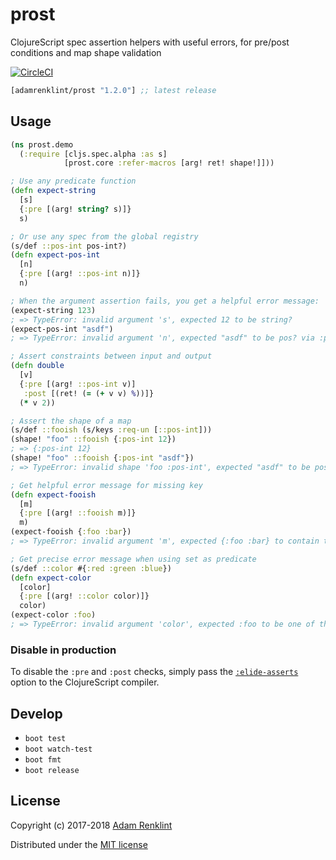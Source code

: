 # prost

ClojureScript spec assertion helpers with useful errors, for pre/post conditions and map shape validation

[![CircleCI](https://circleci.com/gh/adamrenklint/prost.svg?style=svg)](https://circleci.com/gh/adamrenklint/prost)

```clojure
[adamrenklint/prost "1.2.0"] ;; latest release
```

## Usage

```clojure
(ns prost.demo
  (:require [cljs.spec.alpha :as s]
            [prost.core :refer-macros [arg! ret! shape!]]))

; Use any predicate function
(defn expect-string
  [s]
  {:pre [(arg! string? s)]}
  s)

; Or use any spec from the global registry
(s/def ::pos-int pos-int?)
(defn expect-pos-int
  [n]
  {:pre [(arg! ::pos-int n)]}
  n)

; When the argument assertion fails, you get a helpful error message:
(expect-string 123)
; => TypeError: invalid argument 's', expected 12 to be string?
(expect-pos-int "asdf")
; => TypeError: invalid argument 'n', expected "asdf" to be pos? via :prost.demo/pos-int

; Assert constraints between input and output
(defn double
  [v]
  {:pre [(arg! ::pos-int v)]
   :post [(ret! (= (+ v v) %))]}
  (* v 2))

; Assert the shape of a map
(s/def ::fooish (s/keys :req-un [::pos-int]))
(shape! "foo" ::fooish {:pos-int 12})
; => {:pos-int 12}
(shape! "foo" ::fooish {:pos-int "asdf"})
; => TypeError: invalid shape 'foo :pos-int', expected "asdf" to be pos? via :prost.demo/fooish > :prost.demo/pos-int

; Get helpful error message for missing key
(defn expect-fooish
  [m]
  {:pre [(arg! ::fooish m)]}
  m)
(expect-fooish {:foo :bar})
; => TypeError: invalid argument 'm', expected {:foo :bar} to contain the key :pos-int via :prost.demo-test/fooish

; Get precise error message when using set as predicate
(s/def ::color #{:red :green :blue})
(defn expect-color
  [color]
  {:pre [(arg! ::color color)]}
  color)
(expect-color :foo)
; => TypeError: invalid argument 'color', expected :foo to be one of the allowed values #{:red :green :blue} via :prost.demo-test/color
```

### Disable in production

To disable the `:pre` and `:post` checks, simply pass the [`:elide-asserts`](https://cljs.github.io/api/compiler-options/elide-asserts) option to the ClojureScript compiler.

## Develop

- `boot test`
- `boot watch-test`
- `boot fmt`
- `boot release`

## License

Copyright (c) 2017-2018 [Adam Renklint](http://adamrenklint.com)

Distributed under the [MIT license](https://github.com/adamrenklint/prost/blob/master/LICENSE)
